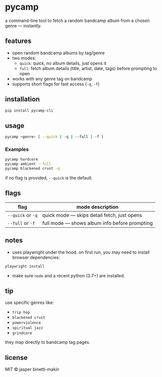 # pycamp

a command-line tool to fetch a random bandcamp album from a chosen genre — instantly.

## features

- open random bandcamp albums by tag/genre
- two modes:
  - `quick`: quick, no album details, just opens it
  - `full`: fetch album details (title, artist, date, tags) before prompting to open
- works with any genre tag on bandcamp
- supports short flags for fast access (`-q`, `-f`)

## installation

```bash
pip install pycamp-cli
```

## usage

```bash
pycamp <genre> [ --quick | -q | --full | -f ]
```

### Examples

```bash
pycamp hardcore
pycamp ambient --full
pycamp blackened crust -q
```

if no flag is provided, `--quick` is the default.

## flags

| flag         | mode description                        |
|--------------|------------------------------------------|
| `--quick` or `-q` | quick mode — skips detail fetch, just opens    |
| `--full` or `-f`  | full mode — shows album info before prompting  |

## notes

- uses playwright under the hood. on first run, you may need to install browser dependencies:

```bash
playwright install
```

- make sure `node` and a recent python (3.7+) are installed.

## tip

use specific genres like:

- `trip hop`
- `blackened crust`
- `powerviolence`
- `spiritual jazz`
- `grindcore`

they map directly to bandcamp tag pages.

## license

MIT © jasper binetti-makin